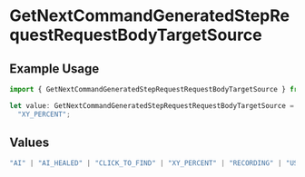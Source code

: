 # GetNextCommandGeneratedStepRequestRequestBodyTargetSource

## Example Usage

```typescript
import { GetNextCommandGeneratedStepRequestRequestBodyTargetSource } from "momentic/models/operations";

let value: GetNextCommandGeneratedStepRequestRequestBodyTargetSource =
  "XY_PERCENT";
```

## Values

```typescript
"AI" | "AI_HEALED" | "CLICK_TO_FIND" | "XY_PERCENT" | "RECORDING" | "USER_CSS_SELECTOR"
```